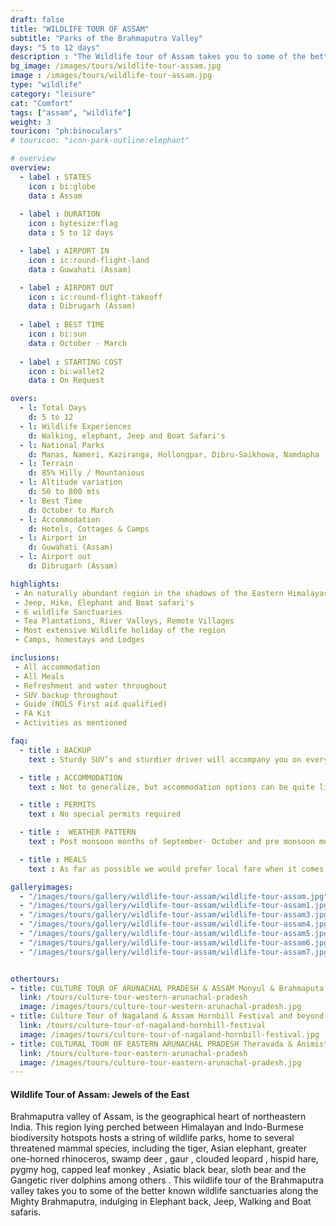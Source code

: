 ```yaml
---
draft: false
title: "WILDLIFE TOUR OF ASSAM"
subtitle: "Parks of the Brahmaputra Valley"
days: "5 to 12 days"
description : "The Wildlife tour of Assam takes you to some of the better wildlife sancturies of India. Kaziranga, Manas, Nameri, Dibrusaikhowa and Namdapha National Parks"
bg_image: /images/tours/wildlife-tour-assam.jpg
image : /images/tours/wildlife-tour-assam.jpg
type: "wildlife"
category: "leisure"
cat: "Comfort"
tags: ["assam", "wildlife"]
weight: 3
touricon: "ph:binoculars"
# touricon: "icon-park-outline:elephant"

# overview
overview:
  - label : STATES
    icon : bi:globe
    data : Assam
    
  - label : DURATION
    icon : bytesize:flag
    data : 5 to 12 days

  - label : AIRPORT IN
    icon : ic:round-flight-land
    data : Guwahati (Assam)

  - label : AIRPORT OUT
    icon : ic:round-flight-takeoff
    data : Dibrugarh (Assam)
    
  - label : BEST TIME
    icon : bi:sun
    data : October - March
  
  - label : STARTING COST
    icon : bi:wallet2
    data : On Request

overs:
  - l: Total Days 
    d: 5 to 12
  - l: Wildlife Experiences 
    d: Walking, elephant, Jeep and Boat Safari's
  - l: National Parks 
    d: Manas, Nameri, Kaziranga, Hollongpar, Dibru-Saikhowa, Namdapha
  - l: Terrain 
    d: 85% Hilly / Mountanious
  - l: Altitude variation 
    d: 50 to 800 mts
  - l: Best Time 
    d: October to March
  - l: Accommodation 
    d: Hotels, Cottages & Camps
  - l: Airport in 
    d: Guwahati (Assam)
  - l: Airport out 
    d: Dibrugarh (Assam) 

highlights:
 - An naturally abundant region in the shadows of the Eastern Himalayas
 - Jeep, Hike, Elephant and Boat safari's
 - 6 wildlife Sanctuaries
 - Tea Plantations, River Valleys, Remote Villages
 - Most extensive Wildlife holiday of the region
 - Camps, homestays and Lodges

inclusions:
 - All accommodation
 - All Meals
 - Refreshment and water throughout
 - SUV backup throughout
 - Guide (NOLS First aid qualified)
 - FA Kit
 - Activities as mentioned

faq:
  - title : BACKUP
    text : Sturdy SUV’s and sturdier driver will accompany you on every trip. the condition of roads do not allow for larger vehicles, however do our best to provide you the best in comfort in relation to the routes that we ply on. These vehicles are along right from your airport pick up to your drop back to the airport.

  - title : ACCOMMODATION
    text : Not to generalize, but accommodation options can be quite limited. However over the years we have taken pains to find quaint places which offer you the relative luxuries of a clean and hospitable premises. Also as much as possible we would prefer local family run establishments as opposed to mega chains run by people who already have a lot.

  - title : PERMITS
    text : No special permits required

  - title :  WEATHER PATTERN
    text : Post monsoon months of September- October and pre monsoon months of March-April are very pleasant with blue skies and a fair days. Peak winters are from November to February with the mercury coming down below 18 C, in the evenings, however the days are still favourable for cycling.

  - title : MEALS
    text : As far as possible we would prefer local fare when it comes to meals, however we understand the need for comfort food when multiple days of intense exertion is required. Nutritious and palatable foot is always freshly cooked with fresh local ingredients. We provide potable packaged water which we carry in large 20lt cans so as keep plastic to the minimum. Reusable water bottles are provided at the onset of each journey.

galleryimages:
  - "/images/tours/gallery/wildlife-tour-assam/wildlife-tour-assam.jpg"
  - "/images/tours/gallery/wildlife-tour-assam/wildlife-tour-assam1.jpg"
  - "/images/tours/gallery/wildlife-tour-assam/wildlife-tour-assam3.jpg"
  - "/images/tours/gallery/wildlife-tour-assam/wildlife-tour-assam4.jpg"
  - "/images/tours/gallery/wildlife-tour-assam/wildlife-tour-assam5.jpg"
  - "/images/tours/gallery/wildlife-tour-assam/wildlife-tour-assam6.jpg"
  - "/images/tours/gallery/wildlife-tour-assam/wildlife-tour-assam7.jpg"


othertours:
- title: CULTURE TOUR OF ARUNACHAL PRADESH & ASSAM Monyul & Brahmaputa Valley 
  link: /tours/culture-tour-western-arunachal-pradesh
  image: /images/tours/culture-tour-western-arunachal-pradesh.jpg
- title: Culture Tour of Nagaland & Assam Hornbill Festival and beyond 
  link: /tours/culture-tour-of-nagaland-hornbill-festival
  image: /images/tours/culture-tour-of-nagaland-hornbill-festival.jpg
- title: CULTURAL TOUR OF EASTERN ARUNACHAL PRADESH Theravada & Animist lands 
  link: /tours/culture-tour-eastern-arunachal-pradesh
  image: /images/tours/culture-tour-eastern-arunachal-pradesh.jpg    
---
```


#### Wildlife Tour of Assam: Jewels of the East

Brahmaputra valley of Assam, is the geographical heart of northeastern India. This region lying perched between Himalayan and Indo-Burmese biodiversity hotspots hosts a string of wildlife parks, home to several threatened mammal species, including the tiger, Asian elephant, greater one-horned rhinoceros, swamp deer , gaur , clouded leopard , hispid hare, pygmy hog, capped leaf monkey , Asiatic black bear, sloth bear and the Gangetic river dolphins among others . This wildlife tour of the Brahmaputra valley takes you to some of the better known wildlife sanctuaries along the Mighty Brahmaputra, indulging in Elephant back, Jeep, Walking and Boat safaris.
